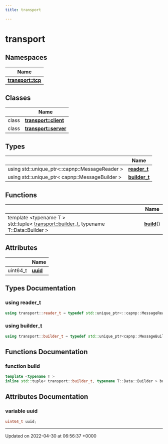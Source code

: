 ```yaml
---
title: transport

---
```


# transport



## Namespaces

| Name           |
| -------------- |
| **[transport::tcp](Namespaces/namespacetransport_1_1tcp.md)**  |

## Classes

|                | Name           |
| -------------- | -------------- |
| class | **[transport::client](Classes/classtransport_1_1client.md)**  |
| class | **[transport::server](Classes/classtransport_1_1server.md)**  |

## Types

|                | Name           |
| -------------- | -------------- |
| using std::unique_ptr<::capnp::MessageReader > | **[reader_t](Namespaces/namespacetransport.md#using-reader-t)**  |
| using std::unique_ptr< capnp::MessageBuilder > | **[builder_t](Namespaces/namespacetransport.md#using-builder-t)**  |

## Functions

|                | Name           |
| -------------- | -------------- |
| template <typename T \> <br>std::tuple< [transport::builder_t](Namespaces/namespacetransport.md#using-builder-t), typename T::Data::Builder > | **[build](Namespaces/namespacetransport.md#function-build)**() |

## Attributes

|                | Name           |
| -------------- | -------------- |
| uint64_t | **[uuid](Namespaces/namespacetransport.md#variable-uuid)**  |

## Types Documentation

### using reader_t

```cpp
using transport::reader_t = typedef std::unique_ptr<::capnp::MessageReader>;
```


### using builder_t

```cpp
using transport::builder_t = typedef std::unique_ptr<capnp::MessageBuilder>;
```



## Functions Documentation

### function build

```cpp
template <typename T >
inline std::tuple< transport::builder_t, typename T::Data::Builder > build()
```



## Attributes Documentation

### variable uuid

```cpp
uint64_t uuid;
```





-------------------------------

Updated on 2022-04-30 at 06:56:37 +0000